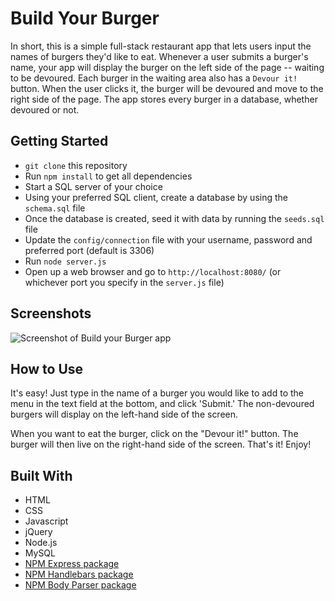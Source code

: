 # Build Your Burger

In short, this is a simple full-stack restaurant app that lets users input the names of burgers they'd like to eat.  Whenever a user submits a burger's name, your app will display the burger on the left side of the page -- waiting to be devoured.  Each burger in the waiting area also has a `Devour it!` button. When the user clicks it, the burger will be devoured and move to the right side of the page.  The app stores every burger in a database, whether devoured or not.

## Getting Started
- `git clone` this repository
- Run `npm install` to get all dependencies
- Start a SQL server of your choice
- Using your preferred SQL client, create a database by using the `schema.sql` file
- Once the database is created, seed it with data by running the `seeds.sql` file
- Update the `config/connection` file with your username, password and preferred port (default is 3306)
- Run `node server.js`
- Open up a web browser and go to `http://localhost:8080/` (or whichever port you specify in the `server.js` file)

## Screenshots

![Screenshot of Build your Burger app](https://github.com/bcimbali/build-your-burger/blob/master/public/assets/img/build-your-burger-screenshot.png?raw=true)

## How to Use

It's easy!  Just type in the name of a burger you would like to add to the menu in the text field at the bottom, and click 'Submit.'  The non-devoured burgers will display on the left-hand side of the screen.

When you want to eat the burger, click on the "Devour it!" button.  The burger will then live on the right-hand side of the screen.  That's it! Enjoy!

## Built With

- HTML
- CSS
- Javascript
- jQuery
- Node.js
- MySQL
- [NPM Express package](https://www.npmjs.com/package/express)
- [NPM Handlebars package](https://www.npmjs.com/package/express-handlebars)
- [NPM Body Parser package](https://www.npmjs.com/package/body-parser)
